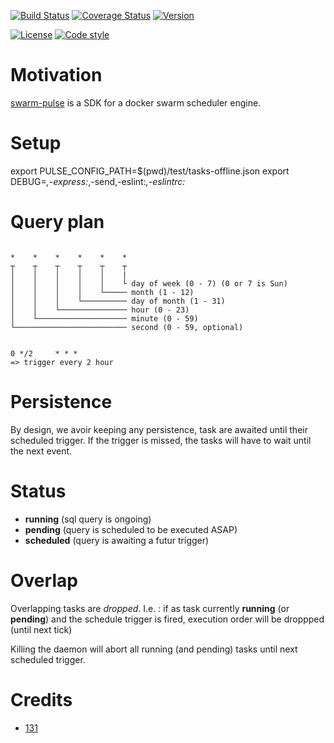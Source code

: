 [![Build Status](https://github.com/131/swarm-pulse/actions/workflows/test.yml/badge.svg?branch=master)](https://github.com/131/swarm-pulse/actions/workflows/test.yml)
[![Coverage Status](https://coveralls.io/repos/github/131/swarm-pulse/badge.svg?branch=master)](https://coveralls.io/github/131/swarm-pulse?branch=master)
[![Version](https://img.shields.io/npm/v/swarm-pulse.svg)](https://www.npmjs.com/package/swarm-pulse)


[![License](https://img.shields.io/badge/license-MIT-blue.svg)](http://opensource.org/licenses/MIT)
[![Code style](https://img.shields.io/badge/code%2fstyle-ivs-green.svg)](https://www.npmjs.com/package/eslint-plugin-ivs)

# Motivation

[swarm-pulse](https://github.com/131/swarm-pulse) is a SDK for a docker swarm scheduler engine.


# Setup


export PULSE_CONFIG_PATH=$(pwd)/test/tasks-offline.json
export DEBUG=*,-express:*,-send,-eslint:*,-eslintrc:*


# Query plan
```

*    *    *    *    *    *
┬    ┬    ┬    ┬    ┬    ┬
│    │    │    │    │    |
│    │    │    │    │    └ day of week (0 - 7) (0 or 7 is Sun)
│    │    │    │    └───── month (1 - 12)
│    │    │    └────────── day of month (1 - 31)
│    │    └─────────────── hour (0 - 23)
│    └──────────────────── minute (0 - 59)
└───────────────────────── second (0 - 59, optional)


0 */2     * * *
=> trigger every 2 hour
```


#  Persistence

By design, we avoir keeping any persistence, task are awaited until their scheduled trigger. If the trigger is missed, the tasks will have to wait until the next event.



# Status
* **running**   (sql query is ongoing)
* **pending**   (query is scheduled to be executed ASAP)
* **scheduled** (query is awaiting a futur trigger)



# Overlap
Overlapping tasks are _dropped_. I.e. : if as task currently **running** (or **pending**) and the schedule trigger is fired, execution order will be droppped (until next tick)

Killing  the daemon will abort all running (and pending) tasks until next scheduled trigger.



# Credits 
* [131](https://github.com/131)

